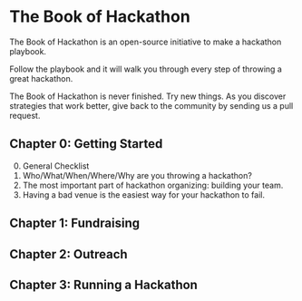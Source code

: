 # The Book of Hackathon

The Book of Hackathon is an open-source initiative to make a hackathon playbook. 

Follow the playbook and it will walk you through every step of throwing a great hackathon.

The Book of Hackathon is never finished. Try new things. As you discover strategies that work better, give back to the community by sending us a pull request. 

## Chapter 0: Getting Started
0. General Checklist  
1. Who/What/When/Where/Why are you throwing a hackathon?  
2. The most important part of hackathon organizing: building your team.  
3. Having a bad venue is the easiest way for your hackathon to fail.  

## Chapter 1: Fundraising 

## Chapter 2: Outreach

## Chapter 3: Running a Hackathon

